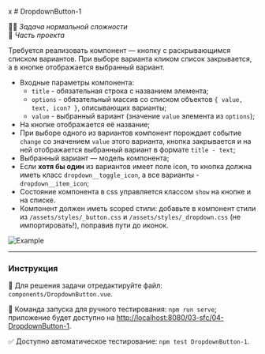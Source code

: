 x # DropdownButton-1

👷🏻 _Задача нормальной сложности_<br />
💼 _Часть проекта_

<!--start_statement-->
Требуется реализовать компонент — кнопку с раскрывающимся списком вариантов. При выборе варианта кликом список закрывается, а в кнопке отображается выбранный вариант. 
- Входные параметры компонента:
    - `title` - обязательная строка с названием элемента;
    - `options` - обязательный массив со списком объектов `{ value, text, icon? }`, описывающих варианты;
    - `value` - выбранный вариант (значение `value` элемента из `options`);
- На кнопке отображается её название;
- При выборе одного из вариантов компонент порождает событие `change` со значением `value` этого варианта, кнопка закрывается и на ней отображается выбранный вариант в формате `title - text`;
- Выбранный вариант — модель компонента;
- Если **хотя бы один** из вариантов имеет поле icon, то кнопка должна иметь класс `dropdown__toggle_icon`, а все варианты - `dropdown__item_icon`;
- Состояние компонента в css управляется классом `show` на кнопке и на списке.
- Компонент должен иметь scoped стили: добавьте в компонент стили из `/assets/styles/_button.css` и `/assets/styles/_dropdown.css` (не импортировать!), поправив пути до иконок.

<img src="https://i.imgur.com/nYFYRAz.gif" alt="Example" />
<!--end_statement-->

---

### Инструкция

📝 Для решения задачи отредактируйте файл: `components/DropdownButton.vue`.

🚀 Команда запуска для ручного тестирования: `npm run serve`;<br>
приложение будет доступно на [http://localhost:8080/03-sfc/04-DropdownButton-1](http://localhost:8080/03-sfc/04-DropdownButton-1).

✅ Доступно автоматическое тестирование: `npm test DropdownButton-1`.
